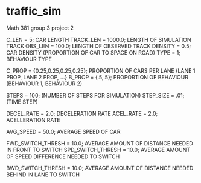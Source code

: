 # traffic_sim
Math 381 group 3 project 2


C_LEN = 5; CAR LENGTH
TRACK_LEN = 1000.0; LENGTH OF SIMULATION TRACK
OBS_LEN = 100.0; LENGTH OF OBSERVED TRACK 
DENSITY = 0.5; CAR DENSITY (PROPORTION OF CAR TO SPACE ON ROAD)
TYPE = 1; BEHAVIOUR TYPE
	
C_PROP = {0.25,0.25,0.25,0.25}; PROPORTION OF CARS PER LANE (LANE 1 PROP, LANE 2 PROP, ...}
B_PROP = {.5,.5}; PROPORTION OF BEHAVIOUR (BEHAVIOUR 1, BEHAVIOUR 2)
	
STEPS = 100; (NUMBER OF STEPS FOR SIMULATION)
STEP_SIZE = .01; (TIME STEP)

DECEL_RATE = 2.0; DECELERATION RATE
ACEL_RATE = 2.0; ACELLERATION RATE
	
AVG_SPEED = 50.0; AVERAGE SPEED OF CAR
	
FWD_SWITCH_THRESH = 10.0; AVERAGE AMOUNT OF DISTANCE NEEDED IN FRONT TO SWITCH
SPD_SWITCH_THRESH = 10.0; AVERAGE AMOUNT OF SPEED DIFFERENCE NEEDED TO SWITCH
	
BWD_SWITCH_THRESH = 10.0; AVERAGE AMOUNT OF DISTANCE NEEDED BEHIND IN LANE TO SWITCH


